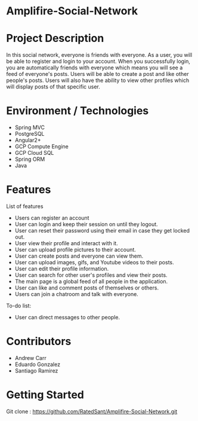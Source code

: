 # Amplifire-Social-Network

# Project Description
In this social network, everyone is friends with everyone. As a user, you will be able to register and login to your account. When you successfully login, you are automatically friends with everyone which means you will see a feed of everyone's posts. Users will be able to create a post and like other people's posts. Users will also have the ability to view other profiles which will display posts of that specific user.

# Environment / Technologies
- Spring MVC
- PostgreSQL
- Angular2+
- GCP Compute Engine
- GCP Cloud SQL
- Spring ORM
- Java

# Features

List of features

- Users can register an account
- User can login and keep their session on until they logout.
- User can reset their password using their email in case they get locked out.
- User view their profile and interact with it.
- User can upload profile pictures to their account.
- User can create posts and everyone can view them.
- User can upload images, gifs, and Youtube videos to their posts.
- User can edit their profile information.
- User can search for other user's profiles and view their posts.
- The main page is a global feed of all people in the application.
- User can like and comment posts of themselves or others.
- Users can join a chatroom and talk with everyone.

To-do list:

- User can direct messages to other people.

# Contributors

- Andrew Carr
- Eduardo Gonzalez
- Santiago Ramirez

# Getting Started 

Git clone : https://github.com/RatedSant/Amplifire-Social-Network.git
